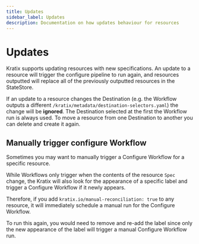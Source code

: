 ```yaml
---
title: Updates
sidebar_label: Updates
description: Documentation on how updates behaviour for resources
---
```


# Updates

Kratix supports updating resources with new specifications. An update to a resource
will trigger the configure pipeline to run again, and resources outputted will replace
all of the previously outputted resources in the StateStore.

If an update to a resource changes the Destination (e.g. the Workflow outputs a
different `/kratix/metadata/destination-selectors.yaml`) the change will be
**ignored**. The Destination selected at the first the Workflow run is always
used. To move a resource from one Destination to another you can delete and
create it again.

## Manually trigger configure Workflow
Sometimes you may want to manually trigger a Configure Workflow for a 
specific resource.

While Workflows only trigger when the contents of the resource `Spec`
change, the Kratix will also look for the appearance of a specific label and
trigger a Configure Workflow if it newly appears.

Therefore, if you add `kratix.io/manual-reconciliation: true` to any resource,
it will immediately schedule a manual run for the Configure Workflow.

To run this again, you would need to remove and re-add the label since only
the new appearance of the label will trigger a manual Configure Workflow run.
